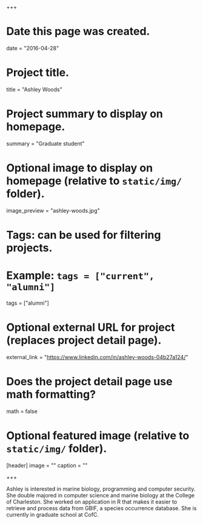 +++
# Date this page was created.
date = "2016-04-28"

# Project title.
title = "Ashley Woods"

# Project summary to display on homepage.
summary = "Graduate student"

# Optional image to display on homepage (relative to `static/img/` folder).
image_preview = "ashley-woods.jpg"

# Tags: can be used for filtering projects.
# Example: `tags = ["current", "alumni"]`
tags = ["alumni"]

# Optional external URL for project (replaces project detail page).
external_link = "https://www.linkedin.com/in/ashley-woods-04b27a124/"

# Does the project detail page use math formatting?
math = false

# Optional featured image (relative to `static/img/` folder).
[header]
image = ""
caption = ""

+++

Ashley is interested in marine biology, programming and computer security. 
She double majored in computer science and marine biology at the College of Charleston. 
She worked on application in R that makes it easier to retrieve and process data from GBIF, a species occurrence database. She is currently in graduate school at CofC.